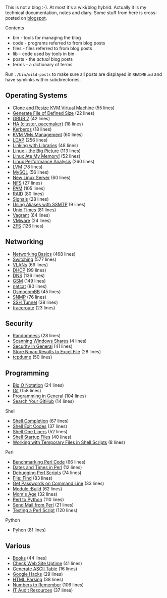 This is not a blog :-). At most it's a wiki/blog hybrid. Actually it is my
technical documentation, notes and diary. Some stuff from here is cross-posted
on [blogspot](http://jreisinger.blogspot.sk).

Contents
* bin - tools for managing the blog
* code - programs referred to from blog posts
* files - files referred to from blog posts
* lib - code used by tools in bin
* posts - the *actual* blog posts
* terms - a dictionary of terms

Run `./bin/wild-posts` to make sure all posts are displayed in
`README.md` and have symlinks within subdirectories.

Operating Systems
-----------------

* [Clone and Resize KVM Virtual Machine](posts/clone-and-resize-kvm-virtual-machine.md) (55 lines)
* [Generate File of Defined Size](posts/gen_rand_file.md) (22 lines)
* [GRUB 2](posts/grub2.md) (42 lines)
* [HA (cluster, pacemaker)](posts/ha.md) (18 lines)
* [Kerberos](posts/kerberos.md) (18 lines)
* [KVM VMs Management](posts/vm-mngt.md) (60 lines)
* [LDAP](posts/ldap.md) (256 lines)
* [Linking with Libraries](posts/linking-with-libraries.md) (48 lines)
* [Linux - the Big Picture](posts/linux-big-picture.md) (113 lines)
* [Linux Ate My Memory!](posts/linux-ate-my-memory.md) (52 lines)
* [Linux Performance Analysis](posts/linux-performance-analysis.md) (260 lines)
* [LVM](posts/lvm.md) (78 lines)
* [MySQL](posts/mysql.md) (56 lines)
* [New Linux Server](posts/new-linux-server.md) (60 lines)
* [NFS](posts/nfs.md) (27 lines)
* [PAM](posts/pam.md) (105 lines)
* [RAID](posts/raid.md) (80 lines)
* [Signals](posts/signals.md) (28 lines)
* [Using Aliases with SSMTP](posts/ssmtp.md) (9 lines)
* [Unix Times](posts/unix-times.md) (81 lines)
* [Vagrant](posts/vagrant.md) (64 lines)
* [VMware](posts/vmware.md) (24 lines)
* [ZFS](posts/zfs.md) (126 lines)

Networking
----------

* [Networking Basics](posts/net-basics.md) (468 lines)
* [Switching](posts/switching.md) (577 lines)
* [VLANs](posts/vlans.md) (69 lines)
* [DHCP](posts/dhcp.md) (99 lines)
* [DNS](posts/dns.md) (136 lines)
* [GSM](posts/gsm.md) (149 lines)
* [netcat](posts/netcat.md) (80 lines)
* [OsmocomBB](posts/osmocombb.md) (45 lines)
* [SNMP](posts/snmp.md) (76 lines)
* [SSH Tunnel](posts/ssh-tunnel.md) (38 lines)
* [traceroute](posts/traceroute-explained.md) (23 lines)

Security
--------

* [Randomness](posts/randomness.md) (28 lines)
* [Scanning Windows Shares](posts/scan_win_shares.md) (4 lines)
* [Security in General](posts/general-security.md) (41 lines)
* [Store Nmap Results to Excel File](posts/nmap2excel.md) (28 lines)
* [tcpdump](posts/tcpdump.md) (50 lines)

Programming
-----------

* [Big O Notation](posts/big-o-notation.md) (24 lines)
* [Git](posts/git.md) (158 lines)
* [Programming in General](posts/prog-general.md) (104 lines)
* [Search Your GitHub](posts/search-github.md) (14 lines)

Shell

* [Shell Completion](posts/shell-completion.md) (67 lines)
* [Shell Exit Codes](posts/shell-exit-codes.md) (37 lines)
* [Shell One Liners](posts/shell-one-liners.md) (52 lines)
* [Shell Startup Files](posts/shell-startup-files.md) (40 lines)
* [Working with Temporary Files in Shell Scripts](posts/shell-temporary-files.md) (8 lines)

Perl

* [Benchmarking Perl Code](posts/benchmarking-perl-code.md) (66 lines)
* [Dates and Times in Perl](posts/perl-date-time.md) (12 lines)
* [Debugging Perl Scripts](posts/debugging-perl-scripts.md) (74 lines)
* [File::Find](posts/file-find.md) (83 lines)
* [Get Passwords on Command Line](posts/get-passwd.md) (33 lines)
* [Module::Build](posts/module-build.md) (62 lines)
* [Mom's Age](posts/moms-age.md) (32 lines)
* [Perl to Python](posts/perl2python.md) (110 lines)
* [Send Mail from Perl](posts/send-mail-from-perl.md) (21 lines)
* [Testing a Perl Script](posts/testing-perl-script.md) (120 lines)

Python

* [Pyhon](posts/python.md) (81 lines)

Various
-------

* [Books](posts/books.md) (44 lines)
* [Check Web Site Uptime](posts/check-web-app.md) (41 lines)
* [Generate ASCII Table](posts/gen_ascii_table.md) (16 lines)
* [Google Hacks](posts/google-hacks.md) (29 lines)
* [HTML Parsing](posts/html-parsing.md) (38 lines)
* [Numbers to Remember](posts/numbers-to-remember.md) (106 lines)
* [IT Audit Resources](posts/it-audit-resources.md) (37 lines)
